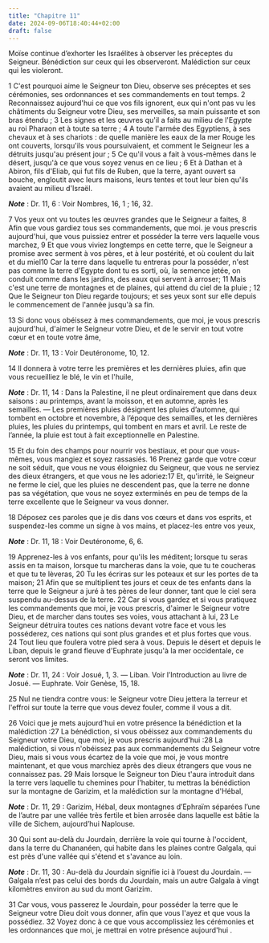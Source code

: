```yaml
---
title: "Chapitre 11"
date: 2024-09-06T18:40:44+02:00
draft: false
---
```



Moïse continue d’exhorter les Israélites à observer les préceptes du Seigneur.
Bénédiction sur ceux qui les observeront.
Malédiction sur ceux qui les violeront.


1 C'est pourquoi aime le Seigneur ton Dieu, observe ses préceptes et ses cérémonies, ses ordonnances et ses commandements en tout temps. 2 Reconnaissez aujourd'hui ce que vos fils ignorent, eux qui n'ont pas vu les châtiments du Seigneur votre Dieu, ses merveilles, sa main puissante et son bras étendu ; 3 Les signes et les œuvres qu'il a faits au milieu de l'Egypte au roi Pharaon et à toute sa terre ; 4 A toute l'armée des Egyptiens, à ses chevaux et à ses chariots : de quelle manière les eaux de la mer Rouge les ont couverts, lorsqu'ils vous poursuivaient, et comment le Seigneur les a détruits jusqu'au présent jour ; 5 Ce qu'il vous a fait à vous-mêmes dans le désert, jusqu'à ce que vous soyez venus en ce lieu ; 6 Et à Dathan et à Abiron, fils d'Eliab, qui fut fils de Ruben, que la terre, ayant ouvert sa bouche, engloutit avec leurs maisons, leurs tentes et tout leur bien qu'ils avaient au milieu d'Israël.

***Note*** :  Dr. 11, 6 : Voir Nombres, 16, 1 ; 16, 32.

7 Vos yeux ont vu toutes les œuvres grandes que le Seigneur a faites, 8 Afin que vous gardiez tous ses commandements, que moi. je vous prescris aujourd'hui, que vous puissiez entrer et posséder la terre vers laquelle vous marchez, 9 Et que vous viviez longtemps en cette terre, que le Seigneur a promise avec serment à vos pères, et à leur postérité, et où coulent du lait et du miel10 Car la terre dans laquelle tu entreras pour la posséder, n'est pas comme la terre d'Egypte dont tu es sorti, où, la semence jetée, on conduit comme dans les jardins, des eaux qui servent à arroser; 11 Mais c'est une terre de montagnes et de plaines, qui attend du ciel de la pluie ; 12 Que le Seigneur ton Dieu regarde toujours; et ses yeux sont sur elle depuis le commencement de l'année jusqu'à sa fin.


13 Si donc vous obéissez à mes commandements, que moi, je vous prescris aujourd'hui, d'aimer le Seigneur votre Dieu, et de le servir en tout votre cœur et en toute votre âme,

***Note*** :  Dr. 11, 13 : Voir Deutéronome, 10, 12.

14 Il donnera à votre terre les premières et les dernières pluies, afin que vous recueilliez le blé, le vin et l'huile,

***Note*** :  Dr. 11, 14 : Dans la Palestine, il ne pleut ordinairement que dans deux saisons : au printemps, avant la moisson, et en automne, après les semailles. ― Les premières pluies désignent les pluies d’automne, qui tombent en octobre et novembre, à l’époque des semailles, et les dernières pluies, les pluies du printemps, qui tombent en mars et avril. Le reste de l’année, la pluie est tout à fait exceptionnelle en Palestine.

15 Et du foin des champs pour nourrir vos bestiaux, et pour que vous-mêmes, vous mangiez et soyez rassasiés. 16 Prenez garde que votre cœur ne soit séduit, que vous ne vous éloigniez du Seigneur, que vous ne serviez des dieux étrangers, et que vous ne les adoriez:17 Et, qu'irrité, le Seigneur ne ferme le ciel, que les pluies ne descendent pas, que la terre ne donne pas sa végétation, que vous ne soyez exterminés en peu de temps de la terre excellente que le Seigneur va vous donner.


18 Déposez ces paroles que je dis dans vos cœurs et dans vos esprits, et suspendez-les comme un signe à vos mains, et placez-les entre vos yeux,

***Note*** :  Dr. 11, 18 : Voir Deutéronome, 6, 6.

19 Apprenez-les à vos enfants, pour qu'ils les méditent; lorsque tu seras assis en ta maison, lorsque tu marcheras dans la voie, que tu te coucheras et que tu te lèveras, 20 Tu les écriras sur les poteaux et sur les portes de ta maison; 21 Afin que se multiplient tes jours et ceux de tes enfants dans la terre que le Seigneur a juré à tes pères de leur donner, tant que le ciel sera suspendu au-dessus de la terre. 22 Car si vous gardez et si vous pratiquez les commandements que moi, je vous prescris, d'aimer le Seigneur votre Dieu, et de marcher dans toutes ses voies, vous attachant à lui, 23 Le Seigneur détruira toutes ces nations devant votre face et vous les posséderez, ces nations qui sont plus grandes et et plus fortes que vous. 24 Tout lieu que foulera votre pied sera à vous. Depuis le désert et depuis le Liban, depuis le grand fleuve d'Euphrate jusqu'à la mer occidentale, ce seront vos limites.

***Note*** :  Dr. 11, 24 : Voir Josué, 1, 3. ― Liban. Voir l’Introduction au livre de Josué. ― Euphrate. Voir Genèse, 15, 18.

25 Nul ne tiendra contre vous: le Seigneur votre Dieu jettera la terreur et l'effroi sur toute la terre que vous devez fouler, comme il vous a dit.


26 Voici que je mets aujourd'hui en votre présence la bénédiction et la malédiction :27 La bénédiction, si vous obéissez aux commandements du Seigneur votre Dieu, que moi, je vous prescris aujourd'hui :28 La malédiction, si vous n'obéissez pas aux commandements du Seigneur votre Dieu, mais si vous vous écartez de la voie que moi, je vous montre maintenant, et que vous marchiez après des dieux étrangers que vous ne connaissez pas. 29 Mais lorsque le Seigneur ton Dieu t'aura introduit dans la terre vers laquelle tu chemines pour l'habiter, tu mettras la bénédiction sur la montagne de Garizim, et la malédiction sur la montagne d'Hébal,

***Note*** :  Dr. 11, 29 : Garizim, Hébal, deux montagnes d’Ephraïm séparées l’une de l’autre par une vallée très fertile et bien arrosée dans laquelle est bâtie la ville de Sichem, aujourd’hui Naplouse.

30 Qui sont au-delà du Jourdain, derrière la voie qui tourne à l'occident, dans la terre du Chananéen, qui habite dans les plaines contre Galgala, qui est près d'une vallée qui s'étend et s'avance au loin.

***Note*** :  Dr. 11, 30 : Au-delà du Jourdain signifie ici à l’ouest du Jourdain. ― Galgala n’est pas celui des bords du Jourdain, mais un autre Galgala à vingt kilomètres environ au sud du mont Garizim.

31 Car vous, vous passerez le Jourdain, pour posséder la terre que le Seigneur votre Dieu doit vous donner, afin que vous l'ayez et que vous la possédiez. 32 Voyez donc à ce que vous accomplissiez les cérémonies et les ordonnances que moi, je mettrai en votre présence aujourd'hui .

